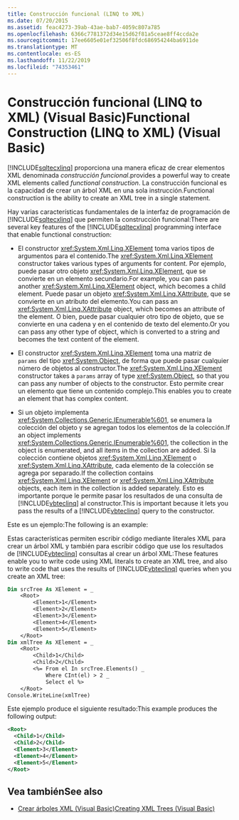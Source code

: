 ```yaml
---
title: Construcción funcional (LINQ to XML)
ms.date: 07/20/2015
ms.assetid: feac4273-39ab-43ae-bab7-4059c807a785
ms.openlocfilehash: 6366c7781372d34e15d62f81a5ceae8ff4ccda2e
ms.sourcegitcommit: 17ee6605e01ef32506f8fdc686954244ba6911de
ms.translationtype: MT
ms.contentlocale: es-ES
ms.lasthandoff: 11/22/2019
ms.locfileid: "74353461"
---
```

# <a name="functional-construction-linq-to-xml-visual-basic"></a><span data-ttu-id="32d52-102">Construcción funcional (LINQ to XML) (Visual Basic)</span><span class="sxs-lookup"><span data-stu-id="32d52-102">Functional Construction (LINQ to XML) (Visual Basic)</span></span>
[!INCLUDE[sqltecxlinq](~/includes/sqltecxlinq-md.md)] <span data-ttu-id="32d52-103">proporciona una manera eficaz de crear elementos XML denominada *construcción funcional*.</span><span class="sxs-lookup"><span data-stu-id="32d52-103">provides a powerful way to create XML elements called *functional construction*.</span></span> <span data-ttu-id="32d52-104">La construcción funcional es la capacidad de crear un árbol XML en una sola instrucción.</span><span class="sxs-lookup"><span data-stu-id="32d52-104">Functional construction is the ability to create an XML tree in a single statement.</span></span>  
  
 <span data-ttu-id="32d52-105">Hay varias características fundamentales de la interfaz de programación de [!INCLUDE[sqltecxlinq](~/includes/sqltecxlinq-md.md)] que permiten la construcción funcional:</span><span class="sxs-lookup"><span data-stu-id="32d52-105">There are several key features of the [!INCLUDE[sqltecxlinq](~/includes/sqltecxlinq-md.md)] programming interface that enable functional construction:</span></span>  
  
- <span data-ttu-id="32d52-106">El constructor <xref:System.Xml.Linq.XElement> toma varios tipos de argumentos para el contenido.</span><span class="sxs-lookup"><span data-stu-id="32d52-106">The <xref:System.Xml.Linq.XElement> constructor takes various types of arguments for content.</span></span> <span data-ttu-id="32d52-107">Por ejemplo, puede pasar otro objeto <xref:System.Xml.Linq.XElement>, que se convierte en un elemento secundario.</span><span class="sxs-lookup"><span data-stu-id="32d52-107">For example, you can pass another <xref:System.Xml.Linq.XElement> object, which becomes a child element.</span></span> <span data-ttu-id="32d52-108">Puede pasar un objeto <xref:System.Xml.Linq.XAttribute>, que se convierte en un atributo del elemento.</span><span class="sxs-lookup"><span data-stu-id="32d52-108">You can pass an <xref:System.Xml.Linq.XAttribute> object, which becomes an attribute of the element.</span></span> <span data-ttu-id="32d52-109">O bien, puede pasar cualquier otro tipo de objeto, que se convierte en una cadena y en el contenido de texto del elemento.</span><span class="sxs-lookup"><span data-stu-id="32d52-109">Or you can pass any other type of object, which is converted to a string and becomes the text content of the element.</span></span>  
  
- <span data-ttu-id="32d52-110">El constructor <xref:System.Xml.Linq.XElement> toma una matriz de `params` del tipo <xref:System.Object>, de forma que puede pasar cualquier número de objetos al constructor.</span><span class="sxs-lookup"><span data-stu-id="32d52-110">The <xref:System.Xml.Linq.XElement> constructor takes a `params` array of type <xref:System.Object>, so that you can pass any number of objects to the constructor.</span></span> <span data-ttu-id="32d52-111">Esto permite crear un elemento que tiene un contenido complejo.</span><span class="sxs-lookup"><span data-stu-id="32d52-111">This enables you to create an element that has complex content.</span></span>  
  
- <span data-ttu-id="32d52-112">Si un objeto implementa <xref:System.Collections.Generic.IEnumerable%601>, se enumera la colección del objeto y se agregan todos los elementos de la colección.</span><span class="sxs-lookup"><span data-stu-id="32d52-112">If an object implements <xref:System.Collections.Generic.IEnumerable%601>, the collection in the object is enumerated, and all items in the collection are added.</span></span> <span data-ttu-id="32d52-113">Si la colección contiene objetos <xref:System.Xml.Linq.XElement> o <xref:System.Xml.Linq.XAttribute>, cada elemento de la colección se agrega por separado.</span><span class="sxs-lookup"><span data-stu-id="32d52-113">If the collection contains <xref:System.Xml.Linq.XElement> or <xref:System.Xml.Linq.XAttribute> objects, each item in the collection is added separately.</span></span> <span data-ttu-id="32d52-114">Esto es importante porque le permite pasar los resultados de una consulta de [!INCLUDE[vbteclinq](~/includes/vbteclinq-md.md)] al constructor.</span><span class="sxs-lookup"><span data-stu-id="32d52-114">This is important because it lets you pass the results of a [!INCLUDE[vbteclinq](~/includes/vbteclinq-md.md)] query to the constructor.</span></span>  
  
 <span data-ttu-id="32d52-115">Este es un ejemplo:</span><span class="sxs-lookup"><span data-stu-id="32d52-115">The following is an example:</span></span>  
  
 <span data-ttu-id="32d52-116">Estas características permiten escribir código mediante literales XML para crear un árbol XML y también para escribir código que use los resultados de [!INCLUDE[vbteclinq](~/includes/vbteclinq-md.md)] consultas al crear un árbol XML:</span><span class="sxs-lookup"><span data-stu-id="32d52-116">These features enable you to write code using XML literals to create an XML tree, and also to write code that uses the results of [!INCLUDE[vbteclinq](~/includes/vbteclinq-md.md)] queries when you create an XML tree:</span></span>  
  
```vb  
Dim srcTree As XElement = _  
    <Root>  
        <Element>1</Element>  
        <Element>2</Element>  
        <Element>3</Element>  
        <Element>4</Element>  
        <Element>5</Element>  
    </Root>  
Dim xmlTree As XElement = _  
    <Root>  
        <Child>1</Child>  
        <Child>2</Child>  
        <%= From el In srcTree.Elements() _  
            Where CInt(el) > 2 _  
            Select el %>  
    </Root>  
Console.WriteLine(xmlTree)  
```  
  
 <span data-ttu-id="32d52-117">Este ejemplo produce el siguiente resultado:</span><span class="sxs-lookup"><span data-stu-id="32d52-117">This example produces the following output:</span></span>  
  
```xml  
<Root>  
  <Child>1</Child>  
  <Child>2</Child>  
  <Element>3</Element>  
  <Element>4</Element>  
  <Element>5</Element>  
</Root>  
```  
  
## <a name="see-also"></a><span data-ttu-id="32d52-118">Vea también</span><span class="sxs-lookup"><span data-stu-id="32d52-118">See also</span></span>

- [<span data-ttu-id="32d52-119">Crear árboles XML (Visual Basic)</span><span class="sxs-lookup"><span data-stu-id="32d52-119">Creating XML Trees (Visual Basic)</span></span>](../../../../visual-basic/programming-guide/concepts/linq/creating-xml-trees.md)
